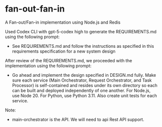 # fan-out-fan-in
A Fan-out/Fan-in implementation using Node.js and Redis

Used Codex CLI with gpt-5-codex high to generate the REQUIREMENTS.md using the following prompt:
- See REQUIREMENTS.md and follow the instructions as specified in this requirements specification for a new system design

After review of the REQUIREMENTS.md, we proceeded with the implementation using the following prompt:
- Go ahead and implement the design specified in DESIGN.md fully. Make sure each service (Main Orchestrator, Request Orchestrator, and Task Processor) is self-contained and resides under its own directory so each can be built and deployed independently of one another. For Node.js, use Node 20. For Python, use Python 3.11. Also create unit tests for each service.

Note:
- main-orchestrator is the API. We will need to api Rest API support.
